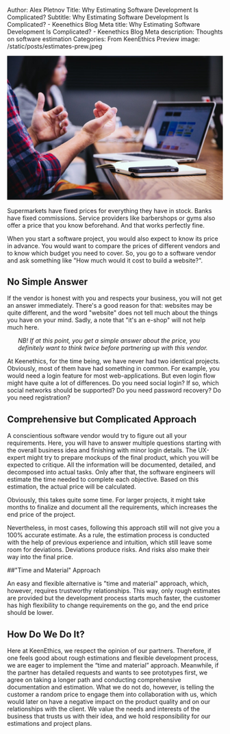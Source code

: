 Author: Alex Pletnov
Title: Why Estimating Software Development Is Complicated?
Subtitle: Why Estimating Software Development Is Complicated? - Keenethics Blog
Meta title: Why Estimating Software Development Is Complicated? - Keenethics Blog
Meta description: Thoughts on software estimation
Categories: From KeenEthics
Preview image: /static/posts/estimates-prew.jpeg

![Estimates](/static/posts/estimates.jpeg)

Supermarkets have fixed prices for everything they have in stock. Banks have fixed commissions. Service providers like barbershops or gyms also offer a price that you know beforehand. And that works perfectly fine.

When you start a software project, you would also expect to know its price in advance. You would want to compare the prices of different vendors and to know which budget you need to cover. So, you go to a software vendor and ask something like "How much would it cost to build a website?".

## No Simple Answer

If the vendor is honest with you and respects your business, you will not get an answer immediately. There's a good reason for that: websites may be quite different, and the word "website" does not tell much about the things you have on your mind. Sadly, a note that "it's an e-shop" will not help much here.

<div style="font-style: italic; padding-left: 5%">
  <p>
    NB! If at this point, you get a simple answer about the price, you definitely want to think twice before partnering up with this vendor.
  </p>
</div>

At Keenethics, for the time being, we have never had two identical projects. Obviously, most of them have had something in common. For example, you would need a login feature for most web-applications. But even login flow might have quite a lot of differences. Do you need social login? If so, which social networks should be supported? Do you need password recovery? Do you need registration?

## Comprehensive but Complicated Approach

A conscientious software vendor would try to figure out all your requirements. Here, you will have to answer multiple questions starting with the overall business idea and finishing with minor login details. The UX-expert might try to prepare mockups of the final product, which you will be expected to critique. All the information will be documented, detailed, and decomposed into actual tasks. Only after that, the software engineers will estimate the time needed to complete each objective. Based on this estimation, the actual price will be calculated.

Obviously, this takes quite some time. For larger projects, it might take months to finalize and document all the requirements, which increases the end price of the project.

Nevertheless, in most cases, following this approach still will not give you a 100% accurate estimate. As a rule, the estimation process is conducted with the help of previous experience and intuition, which still leave some room for deviations. Deviations produce risks. And risks also make their way into the final price.

##"Time and Material" Approach

An easy and flexible alternative is "time and material" approach, which, however, requires trustworthy relationships. This way, only rough estimates are provided but the development process starts much faster, the customer has high flexibility to change requirements on the go, and the end price should be lower.

## How Do We Do It?

Here at KeenEthics, we respect the opinion of our partners. Therefore, if one feels good about rough estimations and flexible development process, we are eager to implement the “time and material” approach. Meanwhile, if the partner has detailed requests and wants to see prototypes first, we agree on taking a longer path and conducting comprehensive documentation and estimation. What we do not do, however, is telling the customer a random price to engage them into collaboration with us, which would later on have a negative impact on the product quality and on our relationships with the client. We value the needs and interests of the business that trusts us with their idea, and we hold responsibility for our estimations and project plans.
